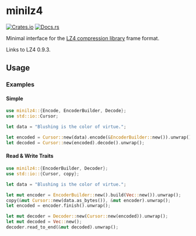 # minilz4

[![Crates.io](https://img.shields.io/crates/v/minilz4)](https://crates.io/crates/minilz4)
[![Docs.rs](https://docs.rs/minilz4/badge.svg)](https://docs.rs/minilz4)

Minimal interface for the [LZ4 compression library](https://github.com/lz4/lz4) frame format.

Links to LZ4 0.9.3.

## Usage

### Examples

#### Simple

```rust
use minilz4::{Encode, EncoderBuilder, Decode};
use std::io::Cursor;

let data = "Blushing is the color of virtue.";

let encoded = Cursor::new(data).encode(&EncoderBuilder::new()).unwrap();
let decoded = Cursor::new(encoded).decode().unwrap();
```

#### Read & Write Traits

```rust
use minilz4::{EncoderBuilder, Decoder};
use std::io::{Cursor, copy};

let data = "Blushing is the color of virtue.";

let mut encoder = EncoderBuilder::new().build(Vec::new()).unwrap();
copy(&mut Cursor::new(data.as_bytes()), &mut encoder).unwrap();
let encoded = encoder.finish().unwrap();

let mut decoder = Decoder::new(Cursor::new(encoded)).unwrap();
let mut decoded = Vec::new();
decoder.read_to_end(&mut decoded).unwrap();
```
